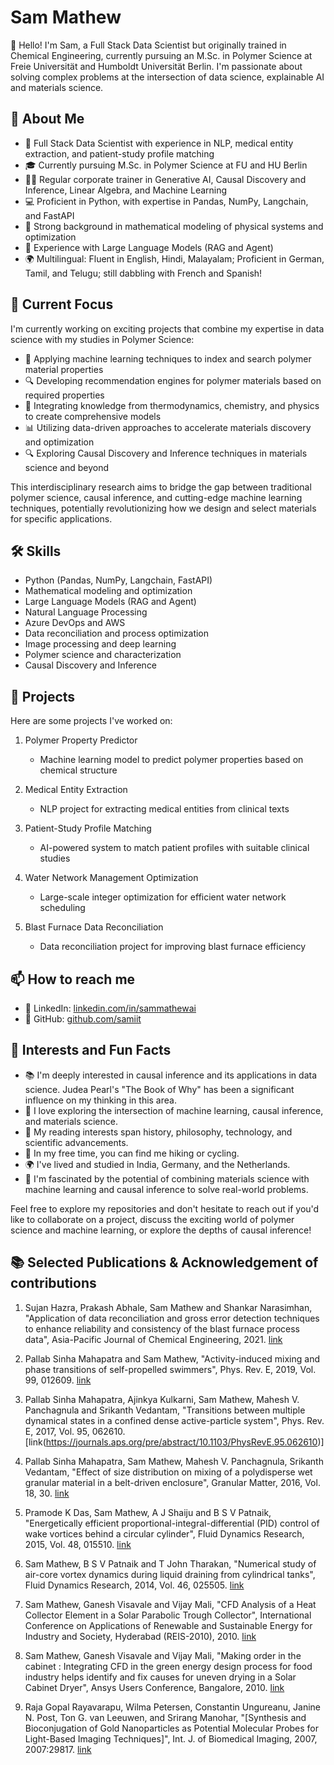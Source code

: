 # Sam Mathew

👋 Hello! I'm Sam, a Full Stack Data Scientist but originally trained in Chemical Engineering, currently pursuing an M.Sc. in Polymer Science at Freie Universität and Humboldt Universität Berlin. I'm passionate about solving complex problems at the intersection of data science, explainable AI and materials science.

## 🚀 About Me

- 🔬 Full Stack Data Scientist with experience in NLP, medical entity extraction, and patient-study profile matching
- 🎓 Currently pursuing M.Sc. in Polymer Science at FU and HU Berlin
- 👨‍🏫 Regular corporate trainer in Generative AI, Causal Discovery and Inference, Linear Algebra, and Machine Learning
- 💻 Proficient in Python, with expertise in Pandas, NumPy, Langchain, and FastAPI
- 🧮 Strong background in mathematical modeling of physical systems and optimization
- 🤖 Experience with Large Language Models (RAG and Agent)
- 🌍 Multilingual: Fluent in English, Hindi, Malayalam; Proficient in German, Tamil, and Telugu; still dabbling with French and Spanish!

## 🎯 Current Focus

I'm currently working on exciting projects that combine my expertise in data science with my studies in Polymer Science:

- 🧪 Applying machine learning techniques to index and search polymer material properties
- 🔍 Developing recommendation engines for polymer materials based on required properties
- 🔗 Integrating knowledge from thermodynamics, chemistry, and physics to create comprehensive models
- 📊 Utilizing data-driven approaches to accelerate materials discovery and optimization
- 🔍 Exploring Causal Discovery and Inference techniques in materials science and beyond

This interdisciplinary research aims to bridge the gap between traditional polymer science, causal inference, and cutting-edge machine learning techniques, potentially revolutionizing how we design and select materials for specific applications.

## 🛠️ Skills

- Python (Pandas, NumPy, Langchain, FastAPI)
- Mathematical modeling and optimization
- Large Language Models (RAG and Agent)
- Natural Language Processing
- Azure DevOps and AWS
- Data reconciliation and process optimization
- Image processing and deep learning
- Polymer science and characterization
- Causal Discovery and Inference

## 🔗 Projects

Here are some projects I've worked on:

1. Polymer Property Predictor
   - Machine learning model to predict polymer properties based on chemical structure

2. Medical Entity Extraction
   - NLP project for extracting medical entities from clinical texts

3. Patient-Study Profile Matching
   - AI-powered system to match patient profiles with suitable clinical studies

4. Water Network Management Optimization
   - Large-scale integer optimization for efficient water network scheduling

5. Blast Furnace Data Reconciliation
   - Data reconciliation project for improving blast furnace efficiency

## 📫 How to reach me

- 💼 LinkedIn: [linkedin.com/in/sammathewai](https://www.linkedin.com/in/sammathewai)
- 🐙 GitHub: [github.com/samiit](https://github.com/samiit)

## 🌟 Interests and Fun Facts

- 📚 I'm deeply interested in causal inference and its applications in data science. Judea Pearl's "The Book of Why" has been a significant influence on my thinking in this area.
- 🧠 I love exploring the intersection of machine learning, causal inference, and materials science. 
- 📖 My reading interests span history, philosophy, technology, and scientific advancements.
- 🧗 In my free time, you can find me hiking or cycling.
- 🌍 I've lived and studied in India, Germany, and the Netherlands.
- 🧬 I'm fascinated by the potential of combining materials science with machine learning and causal inference to solve real-world problems.

Feel free to explore my repositories and don't hesitate to reach out if you'd like to collaborate on a project, discuss the exciting world of polymer science and machine learning, or explore the depths of causal inference!


## 📚 Selected Publications & Acknowledgement of contributions

1. Sujan Hazra, Prakash Abhale, Sam Mathew and Shankar Narasimhan, "Application of data reconciliation and gross error detection techniques to enhance reliability and consistency of the blast furnace process data", Asia-Pacific Journal of Chemical Engineering, 2021. [link](https://onlinelibrary.wiley.com/doi/abs/10.1002/apj.2628)

2. Pallab Sinha Mahapatra and Sam Mathew, "Activity-induced mixing and phase transitions of self-propelled swimmers", Phys. Rev. E, 2019, Vol. 99, 012609. [link](https://journals.aps.org/pre/abstract/10.1103/PhysRevE.99.012609)

3. Pallab Sinha Mahapatra, Ajinkya Kulkarni, Sam Mathew, Mahesh V. Panchagnula and Srikanth Vedantam, "Transitions between multiple dynamical states in a confined dense active-particle system", Phys. Rev. E, 2017, Vol. 95, 062610. [link(https://journals.aps.org/pre/abstract/10.1103/PhysRevE.95.062610)]

4. Pallab Sinha Mahapatra, Sam Mathew, Mahesh V. Panchagnula, Srikanth Vedantam, "Effect of size distribution on mixing of a polydisperse wet granular material in a belt-driven enclosure", Granular Matter, 2016, Vol. 18, 30. [link](https://link.springer.com/article/10.1007/s10035-016-0633-1)


5. Pramode K Das, Sam Mathew, A J Shaiju and B S V Patnaik, "Energetically efficient proportional-integral-differential (PID) control of wake vortices behind a circular cylinder", Fluid Dynamics Research, 2015, Vol. 48, 015510. [link](https://iopscience.iop.org/article/10.1088/0169-5983/48/1/015510)

6. Sam Mathew, B S V Patnaik and T John Tharakan, "Numerical study of air-core vortex dynamics during liquid draining from cylindrical tanks", Fluid Dynamics Research, 2014, Vol. 46, 025505. [link](https://iopscience.iop.org/article/10.1088/0169-5983/46/2/025508)

7. Sam Mathew, Ganesh Visavale and Vijay Mali, "CFD Analysis of a Heat Collector Element in a Solar Parabolic Trough Collector", International Conference on Applications of Renewable and Sustainable Energy for Industry and Society, Hyderabad (REIS-2010), 2010. [link](https://www.researchgate.net/publication/264511218_CFD_Analysis_of_a_Heat_Collector_Element_in_a_Solar_Parabolic_Trough_Collector)

8. Sam Mathew, Ganesh Visavale and Vijay Mali, "Making order in the cabinet : Integrating CFD in the green energy design process for food industry helps identify and fix causes for uneven drying in a Solar Cabinet Dryer", Ansys Users Conference, Bangalore, 2010. [link](https://www.cctech.co.in/media/papers/white-papers/2010/cfd-analysis-of-solar-cabinet-dryer)

9. Raja Gopal Rayavarapu, Wilma Petersen, Constantin Ungureanu, Janine N. Post, Ton G. van Leeuwen, and Srirang Manohar, "[Synthesis and Bioconjugation of Gold Nanoparticles as Potential Molecular Probes for Light-Based Imaging Techniques]", Int. J. of Biomedical Imaging, 2007, 2007:29817. [link](https://www.ncbi.nlm.nih.gov/pmc/articles/PMC2266791/#ack-a.p.atitle)

